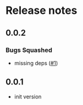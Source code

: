 # Release notes

<!-- do not remove -->

## 0.0.2

### Bugs Squashed

- missing deps ([#1](https://github.com/AnswerDotAI/fastlucide/issues/1))


## 0.0.1

- init version


